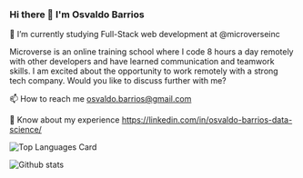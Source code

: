 ### Hi there 👋 I'm Osvaldo Barrios

🔭 I’m currently studying Full-Stack web development at @microverseinc

 <p> Microverse is an online training school where I code 8 hours a day remotely with other developers and have learned communication and teamwork skills. I am excited about the opportunity to work remotely with a strong tech company.  Would you like to discuss further with me? </p>

📫 How to reach me osvaldo.barrios@gmail.com

📄 Know about my experience https://linkedin.com/in/osvaldo-barrios-data-science/


![Top Languages Card](https://github-readme-stats.vercel.app/api/top-langs/?username=OsvaldoBC&layout=compact)

![Github stats](https://github-readme-stats.vercel.app/api?username=OsvaldoBC&theme=default&show_icons=true&count_private=true)




<!--
**OsvaldoBC/OsvaldoBC** is a ✨ _special_ ✨ repository because its `README.md` (this file) appears on your GitHub profile.

Here are some ideas to get you started:

- 🔭 I’m currently working on ...
- 🌱 I’m currently learning ...
- 👯 I’m looking to collaborate on ...
- 🤔 I’m looking for help with ...
- 💬 Ask me about ...
- 📫 How to reach me: ...
- 😄 Pronouns: ...
- ⚡ Fun fact: ...
-->


